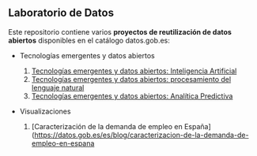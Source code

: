 ## Laboratorio de Datos

Este repositorio contiene varios **proyectos de reutilización de datos abiertos** disponibles en el catálogo datos.gob.es:

- Tecnologías emergentes y datos abiertos
	1. [Tecnologías emergentes y datos abiertos: Inteligencia Artificial](https://datos.gob.es/es/documentacion/tecnologias-emergentes-y-datos-abiertos-inteligencia-artificial)
	2. [Tecnologías emergentes y datos abiertos: procesamiento del lenguaje natural](https://datos.gob.es/es/documentacion/tecnologias-emergentes-y-datos-abiertos-procesamiento-del-lenguaje-natural)
	3. [Tecnologías emergentes y datos abiertos: Analítica Predictiva](https://datos.gob.es/es/documentacion/tecnologias-emergentes-y-datos-abiertos-analitica-predictiva)

- Visualizaciones 
	1. [Caracterización de la demanda de empleo en España](https://datos.gob.es/es/blog/caracterizacion-de-la-demanda-de-empleo-en-espana
